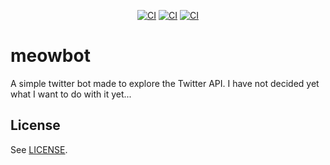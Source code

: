 <p align="center">
  <a href="https://github.com/hkennyv/meowbot/actions?query=workflow%3ABuild"><img alt="CI" src="https://img.shields.io/github/workflow/status/hkennyv/meowbot/Build"></a>
  <a href="https://github.com/hkennyv/meowbot/actions?query=workflow%3AFormat"><img alt="CI" src="https://img.shields.io/github/workflow/status/hkennyv/meowbot/Format?label=format"></a>
  <a href="https://github.com/hkennyv/meowbot/actions?query=workflow%3ATweet"><img alt="CI" src="https://img.shields.io/github/workflow/status/hkennyv/meowbot/Tweet?label=tweet"></a>
</p>

# meowbot

A simple twitter bot made to explore the Twitter API. I have not decided yet what I want to do with it yet...

## License

See [LICENSE](LICENSE).
